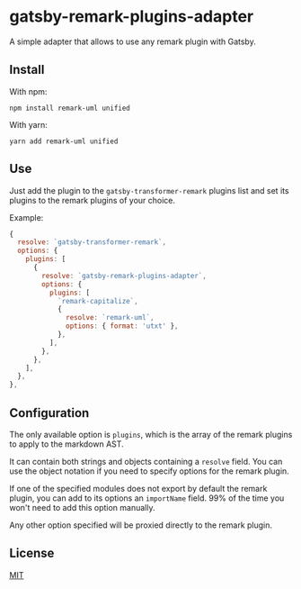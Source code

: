 # gatsby-remark-plugins-adapter

A simple adapter that allows to use any remark plugin with Gatsby.

## Install

With npm:
```
npm install remark-uml unified
```

With yarn:
```
yarn add remark-uml unified
```

## Use

Just add the plugin to the `gatsby-transformer-remark` plugins list and set its plugins to the remark plugins of your choice.

Example:

```js
{
  resolve: `gatsby-transformer-remark`,
  options: {
    plugins: [
      {
        resolve: `gatsby-remark-plugins-adapter`,
        options: {
          plugins: [
            `remark-capitalize`,
            {
              resolve: `remark-uml`,
              options: { format: 'utxt' },
            },
          ],
        },
      },
    ],
  },
},
```

## Configuration

The only available option is `plugins`, which is the array of the
remark plugins to apply to the markdown AST.

It can contain both strings and objects containing a `resolve` field.
You can use the object notation if you need to specify options for the remark plugin.

If one of the specified modules does not export by default the remark plugin, you can add
to its options an `importName` field. 99% of the time you won't need to add this option manually.

Any other option specified will be proxied directly to the remark plugin.

## License

[MIT](LICENSE)
